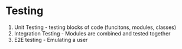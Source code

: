 # Testing

1. Unit Testing - testing blocks of code (funcitons, modules, classes)
2. Integration Testing - Modules are combined and tested together
3. E2E testing - Emulating a user
